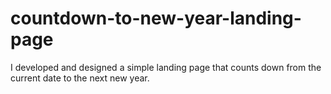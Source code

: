 # countdown-to-new-year-landing-page
I developed and designed a simple landing page that counts down from the current date to the next new year.
